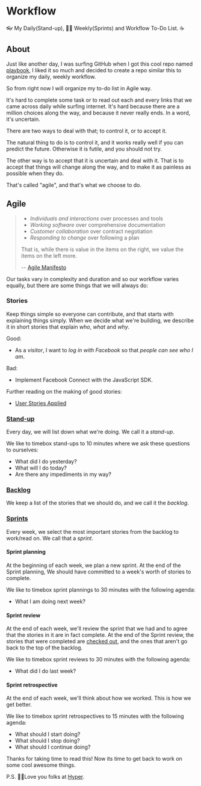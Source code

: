 # Workflow
👓 My Daily(Stand-up), 🙌🏻 Weekly(Sprints) and Workflow To-Do List. ☕️


## About
Just like another day, I was surfing GitHub when I got this cool repo named [playbook](https://github.com/hyperoslo/playbook), I liked it so much and decided to create a repo similar this to organize my daily, weekly workflow.

So from right now I will organize my to-do list in Agile way.

It's hard to complete some task or to read out each and every links that we came across daily while surfing internet. It's hard because there are a million choices along the way, and because it never really ends. In a word, it's uncertain.

There are two ways to deal with that; to control it, or to accept it.

The natural thing to do is to control it, and it works really well if you can
predict the future. Otherwise it is futile, and you should not try.

The other way is to accept that it is uncertain and deal with it. That is to
accept that things will change along the way, and to make it as painless as
possible when they do.

That's called "agile", and that's what we choose to do.

## Agile

> * _Individuals and interactions_ over processes and tools
> * _Working software_ over comprehensive documentation
> * _Customer collaboration_ over contract negotiation
> * _Responding to change_ over following a plan
>
> That is, while there is value in the items on the right, we value the items
> on the left more.
>
> -- [Agile Manifesto](http://agilemanifesto.org/)

Our tasks vary in complexity and duration and so our workflow varies equally,
but there are some things that we will always do:

### Stories

Keep things simple so everyone can contribute, and that starts with
explaining things simply. When we decide what we're building, we describe it in
short stories that explain _who_, _what_ and _why_.

Good:

* As a _visitor_, I want to _log in with Facebook_ so that _people can see who
  I am_.

Bad:

* Implement Facebook Connect with the JavaScript SDK.

Further reading on the making of good stories:

* [User Stories Applied](https://www.amazon.com/User-Stories-Applied-Software-Development/dp/0321205685)

### [Stand-up](/StandUp.md)

Every day, we will list down what we're doing. We call it a _stand-up_.

We like to timebox stand-ups to 10 minutes where we ask these questions to ourselves:

* What did I do yesterday?
* What will I do today?
* Are there any impediments in my way?

### [Backlog](/Backlog.md)

We keep a list of the stories that we should do, and we call it the _backlog_.

### [Sprints](/Sprint.md)

Every week, we select the most important stories from the backlog to work/read on. We
call that a _sprint_.

#### Sprint planning

At the beginning of each week, we plan a new sprint. At the end
of the Sprint planning, We should have committed to a week's worth of stories
to complete.

We like to timebox sprint plannings to 30 minutes with the following agenda:

* What I am doing next week?

#### Sprint review

At the end of each week, we'll review the sprint that we had and
to agree that the stories in it are in fact complete. At the end of the Sprint review,
the stories that were completed are [checked out](https://guides.github.com/features/mastering-markdown/), and the ones that aren't go back
to the top of the backlog.

We like to timebox sprint reviews to 30 minutes with the following agenda:

* What did I do last week?

#### Sprint retrospective

At the end of each week, we'll think about how we worked. This is how we get better.

We like to timebox sprint retrospectives to 15 minutes with the following
agenda:

* What should I start doing?
* What should I stop doing?
* What should I continue doing?

Thanks for taking time to read this! Now its time to get back to work on some cool awesome things.

P.S. ✌🏼Love you folks at [Hyper](https://github.com/hyperoslo).

